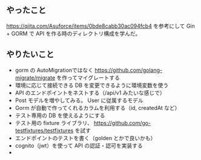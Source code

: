 ## やったこと

https://qiita.com/Asuforce/items/0bde8cabb30ac094fcb4 を参考にして Gin + GORM で API を作る時のディレクトリ構成を学んだ。

## やりたいこと

- gorm の AutoMigrationではなく https://github.com/golang-migrate/migrate を作ってマイグレートする
- 環境に応じて接続できる DB を変更できるように環境変数を使う
- API のエンドポイントをネストする（/api/v1 みたいな感じで）
- Post モデルを増やしてみる。 User に従属するモデル
- Gorm が自動で作ってくれるカラムを利用する（id, createdAt など）
- テスト専用の DB を使えるようにする
- テスト用の fixture ライブラリ、 https://github.com/go-testfixtures/testfixtures を試す
- エンドポイントのテストを書く（golden とかで良いかも）
- cognito（jwt）を使って API の認証・認可を実装する
- 

